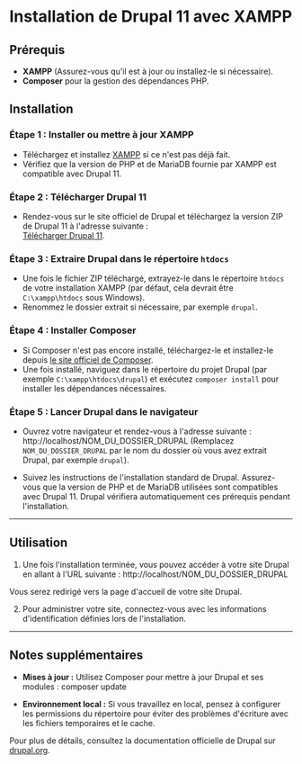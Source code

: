 # Installation de Drupal 11 avec XAMPP

## Prérequis
- **XAMPP** (Assurez-vous qu'il est à jour ou installez-le si nécessaire).
- **Composer** pour la gestion des dépendances PHP.

## Installation

### Étape 1 : Installer ou mettre à jour XAMPP
- Téléchargez et installez [XAMPP](https://www.apachefriends.org/fr/index.html) si ce n'est pas déjà fait.
- Vérifiez que la version de PHP et de MariaDB fournie par XAMPP est compatible avec Drupal 11. 

### Étape 2 : Télécharger Drupal 11
- Rendez-vous sur le site officiel de Drupal et téléchargez la version ZIP de Drupal 11 à l'adresse suivante :  
  [Télécharger Drupal 11](https://www.drupal.org/download).

### Étape 3 : Extraire Drupal dans le répertoire `htdocs`
- Une fois le fichier ZIP téléchargé, extrayez-le dans le répertoire `htdocs` de votre installation XAMPP (par défaut, cela devrait être `C:\xampp\htdocs` sous Windows).
- Renommez le dossier extrait si nécessaire, par exemple `drupal`.

### Étape 4 : Installer Composer
- Si Composer n'est pas encore installé, téléchargez-le et installez-le depuis [le site officiel de Composer](https://getcomposer.org/download/).
- Une fois installé, naviguez dans le répertoire du projet Drupal (par exemple `C:\xampp\htdocs\drupal`) et exécutez `composer install` pour installer les dépendances nécessaires.

### Étape 5 : Lancer Drupal dans le navigateur
- Ouvrez votre navigateur et rendez-vous à l'adresse suivante : http://localhost/NOM_DU_DOSSIER_DRUPAL
(Remplacez `NOM_DU_DOSSIER_DRUPAL` par le nom du dossier où vous avez extrait Drupal, par exemple `drupal`).

- Suivez les instructions de l'installation standard de Drupal. Assurez-vous que la version de PHP et de MariaDB utilisées sont compatibles avec Drupal 11. Drupal vérifiera automatiquement ces prérequis pendant l'installation.

---

## Utilisation

1. Une fois l'installation terminée, vous pouvez accéder à votre site Drupal en allant à l'URL suivante : http://localhost/NOM_DU_DOSSIER_DRUPAL

Vous serez redirigé vers la page d'accueil de votre site Drupal.

2. Pour administrer votre site, connectez-vous avec les informations d'identification définies lors de l'installation.

---

## Notes supplémentaires

- **Mises à jour :** Utilisez Composer pour mettre à jour Drupal et ses modules : composer update


- **Environnement local :** Si vous travaillez en local, pensez à configurer les permissions du répertoire pour éviter des problèmes d'écriture avec les fichiers temporaires et le cache.

Pour plus de détails, consultez la documentation officielle de Drupal sur [drupal.org](https://www.drupal.org/documentation).
